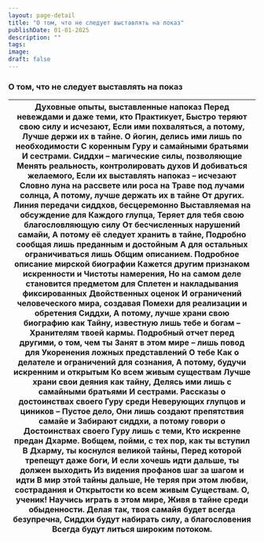 ```yaml
---
layout: page-detail
title: "О том, что не следует выставлять на показ"
publishDate: 01-01-2025
description: ""
tags:
image:
draft: false
---
```


### О том, что не следует выставлять на показ

| Духовные опыты, выставленные напоказ  Перед невеждами и даже теми, кто  Практикует,  Быстро теряют свою силу и исчезают,  Если ими похваляться, а потому,  Лучше держи их в тайне.  О йогин, делись ими лишь по необходимости  С коренным Гуру и самайными братьями  И сестрами.  Сиддхи – магические силы, позволяющие  Менять реальность, контролировать духов  И добиваться желаемого,  Если их выставлять напоказ – исчезают  Словно луна на рассвете или роса на  Траве под лучами солнца,  А потому, лучше держать их в тайне  От других.  Линия передачи сиддхов, бесцеремонно  Выставляемая на обсуждение для  Каждого глупца,  Теряет для тебя свою благословляющую силу  От бесчисленных нарушений самайи,  А потому её следует хранить в тайне,  Подробно сообщая лишь преданным и достойным  А для остальных ограничиваться лишь  Общим описанием.  Подробное описание мирской биографии  Кажется другим признаком искренности и  Чистоты намерения,  Но на самом деле становится предметом для  Сплетен и накладывания фиксированных  Двойственных оценок  И ограничений человеческого мира, создавая  Помехи для реализации и обретения  Сиддхи,  А потому, лучше храни свою биографию как  Тайну, известную лишь тебе и богам –  Хранителям твоей кармы.  Подробный отчет перед другими, о том, чем ты  Занят в этом мире – лишь повод для  Укоренения ложных представлений  О тебе  Как о делателе и ограничений для сознания,  А потому, будучи искренним и открытым  Ко всем живым существам  Лучше храни свои деяния как тайну,  Делясь ими лишь с самайными братьями  И сестрами.  Рассказы о достоинствах своего Гуру среди  Неверующих глупцов и циников –  Пустое дело,  Они лишь создают препятствия самайе и  Забирают сиддхи, а потому говори о  Достоинствах своего Гуру лишь с теми,  Кто искренне предан Дхарме. Вобщем, пойми, с тех пор, как ты вступил  В Дхарму, ты коснулся великой тайны,  Перед которой трепещут даже боги,  И если хочешь идти дальше, ты должен выходить  Из видения профанов шаг за шагом и идти  В мир этой тайны дальше,  Не теряя при этом любви, сострадания и  Открытости ко всем живым  Существам.  О, ученик!  Научись играть в этом мире,  Живя в тайне среди обыденности.  Делая так, твоя самайя будет всегда безупречна,  Сиддхи будут набирать силу, а благословения  Всегда будут литься широким потоком. |
| ----------------------------------------------------------------------------------------------------------------------------------------------------------------------------------------------------------------------------------------------------------------------------------------------------------------------------------------------------------------------------------------------------------------------------------------------------------------------------------------------------------------------------------------------------------------------------------------------------------------------------------------------------------------------------------------------------------------------------------------------------------------------------------------------------------------------------------------------------------------------------------------------------------------------------------------------------------------------------------------------------------------------------------------------------------------------------------------------------------------------------------------------------------------------------------------------------------------------------------------------------------------------------------------------------------------------------------------------------------------------------------------------------------------------------------------------------------------------------------------------------------------------------------------------------------------------------------------------------------------------------------------------------------------------------------------------------------------------------------------------------------------------------------------------------------------------------------------------------------------------------------------------------------------------------------------------------------------------------------------------------------------------------------------------------------------------------------------------------------------------------------------------------------------------------------------------------------------------------------------------------------------------------------------------------------------------------------------------------------------------------- |
  
  
